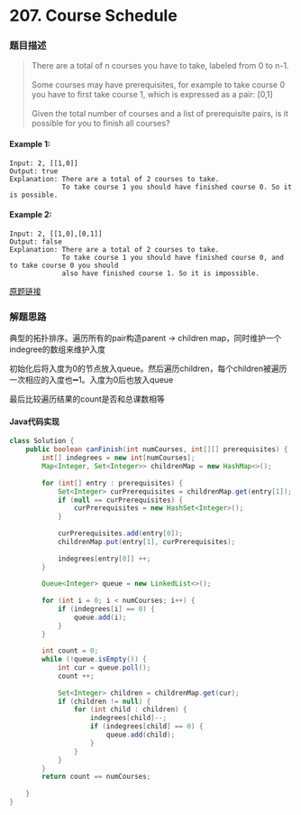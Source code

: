 # 207. Course Schedule

### 题目描述

>There are a total of n courses you have to take, labeled from 0 to n-1.
<br><br>Some courses may have prerequisites, for example to take course 0 you have to first take course 1, which is expressed as a pair: [0,1]
<br><br>Given the total number of courses and a list of prerequisite pairs, is it possible for you to finish all courses?

#### Example 1:

    Input: 2, [[1,0]] 
    Output: true
    Explanation: There are a total of 2 courses to take. 
                 To take course 1 you should have finished course 0. So it is possible.

#### Example 2:

    Input: 2, [[1,0],[0,1]]
    Output: false
    Explanation: There are a total of 2 courses to take. 
                 To take course 1 you should have finished course 0, and to take course 0 you should
                 also have finished course 1. So it is impossible.


[原题链接](https://leetcode.com/problems/course-schedule/)



### 解题思路
典型的拓扑排序。遍历所有的pair构造parent -> children map，同时维护一个indegree的数组来维护入度

初始化后将入度为0的节点放入queue。然后遍历children，每个children被遍历一次相应的入度也➖1。入度为0后也放入queue

最后比较遍历结果的count是否和总课数相等

#### Java代码实现

``` java
class Solution {
    public boolean canFinish(int numCourses, int[][] prerequisites) {
        int[] indegrees = new int[numCourses];
        Map<Integer, Set<Integer>> childrenMap = new HashMap<>();
        
        for (int[] entry : prerequisites) {
            Set<Integer> curPrerequisites = childrenMap.get(entry[1]);
            if (null == curPrerequisites) {
                curPrerequisites = new HashSet<Integer>();
            }
            
            curPrerequisites.add(entry[0]);
            childrenMap.put(entry[1], curPrerequisites);
            
            indegrees[entry[0]] ++;
        }
        
        Queue<Integer> queue = new LinkedList<>();
        
        for (int i = 0; i < numCourses; i++) {
            if (indegrees[i] == 0) {
                queue.add(i);
            }
        }
        
        int count = 0;
        while (!queue.isEmpty()) {
            int cur = queue.poll();
            count ++;
            
            Set<Integer> children = childrenMap.get(cur);
            if (children != null) {
                for (int child : children) {
                    indegrees[child]--;
                    if (indegrees[child] == 0) {
                        queue.add(child);
                    }
                }
            }
        }
        return count == numCourses;
        
    }
}
```